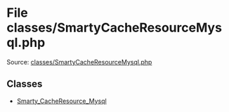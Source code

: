 File classes/SmartyCacheResourceMysql.php
=========

Source: [classes/SmartyCacheResourceMysql.php](https://github.com/PrestaShop/PrestaShop/blob/1.6.1.1/classes/SmartyCacheResourceMysql.php)


Classes
-------

* [Smarty_CacheResource_Mysql](class.Smarty_CacheResource_Mysql.md)

